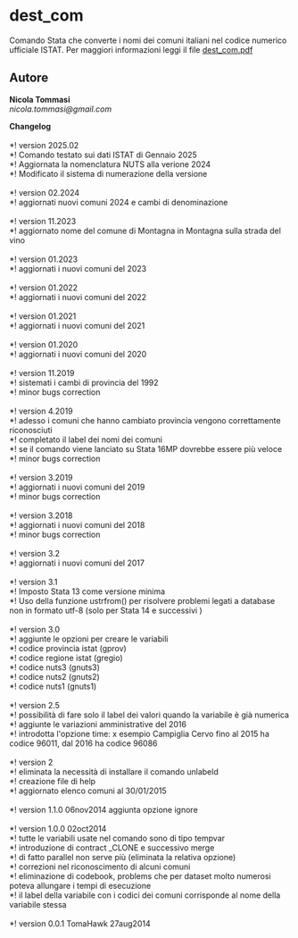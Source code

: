 # dest_com
Comando Stata che converte i nomi dei comuni italiani nel codice numerico ufficiale ISTAT.
Per maggiori informazioni leggi il file [dest_com.pdf](https://github.com/NicolaTommasi8/dest_com/blob/master/dest_com.pdf)



Autore
------
  **Nicola Tommasi**  
  _nicola.tommasi@gmail.com_     

  
**Changelog**<br><br>
*! version 2025.02<br>
*!   Comando testato sui dati ISTAT di Gennaio 2025<br>
*!   Aggiornata la nomenclatura NUTS alla verione 2024<br>
*!   Modificato il sistema di numerazione della versione<br><br>
*! version 02.2024<br>
*!   aggiornati nuovi comuni 2024 e cambi di denominazione<br><br>
*! version 11.2023<br>
*!   aggiornato nome del comune di Montagna in Montagna sulla strada del vino<br><br>
*! version 01.2023<br>
*!   aggiornati i nuovi comuni del 2023<br><br>
*! version 01.2022<br>
*!   aggiornati i nuovi comuni del 2022<br><br>
*! version 01.2021<br>
*!   aggiornati i nuovi comuni del 2021<br><br>
*! version 01.2020<br>
*!   aggiornati i nuovi comuni del 2020<br><br>
*! version 11.2019<br>
*!   sistemati i cambi di provincia del 1992<br>
*!   minor bugs correction<br><br>
*! version 4.2019<br>
*!   adesso i comuni che hanno cambiato provincia vengono correttamente riconosciuti<br>
*!   completato il label dei nomi dei comuni<br>
*!   se il comando viene lanciato su Stata 16MP dovrebbe essere più veloce<br>
*!   minor bugs correction<br><br>
*! version 3.2019<br>
*!   aggiornati i nuovi comuni del 2019<br>
*!   minor bugs correction<br><br>
*! version 3.2018<br>
*!   aggiornati i nuovi comuni del 2018<br>
*!   minor bugs correction<br><br>
*! version 3.2<br>
*!   aggiornati i nuovi comuni del 2017<br><br>
*! version 3.1<br>
*!   Imposto Stata 13 come versione minima<br>
*!   Uso della funzione ustrfrom() per risolvere problemi legati a database non in formato utf-8 (solo per Stata 14 e successivi  )<br><br>
*! version 3.0<br>
*!   aggiunte le opzioni per creare le variabili<br>
*!     codice provincia istat (gprov)<br>
*!     codice regione istat  (gregio)<br>
*!     codice nuts3 (gnuts3)<br>
*!     codice nuts2 (gnuts2)<br>
*!     codice nuts1 (gnuts1)<br><br>
*! version 2.5<br>
*!   possibilità di fare solo il label dei valori quando la variabile è già numerica<br>
*!   aggiunte le variazioni amministrative del 2016<br>
*!   introdotta l'opzione time: x esempio Campiglia Cervo fino al 2015 ha codice 96011, dal 2016 ha codice 96086<br><br>
*! version 2<br>
*!   eliminata la  necessità di installare il comando unlabeld<br>
*!   creazione file di help<br>
*!   aggiornato elenco comuni al 30/01/2015<br><br>
*! version 1.1.0  06nov2014 aggiunta opzione ignore<br><br>
*! version 1.0.0  02oct2014<br>
*!   tutte le variabili usate nel comando sono di tipo tempvar<br>
*!   introduzione  di contract _CLONE e successivo merge<br>
*!   di fatto parallel non serve più (eliminata la relativa opzione)<br>
*!   correzioni nel riconoscimento di alcuni comuni<br>
*!   eliminazione di codebook, problems che per dataset molto numerosi poteva allungare i tempi di esecuzione<br>
*!   il label della variabile con i codici dei comuni corrisponde al nome della variabile stessa<br><br>
*! version 0.0.1  TomaHawk  27aug2014<br>

